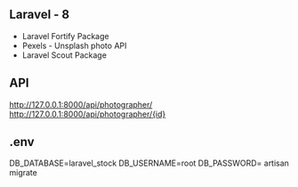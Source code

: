 

## Laravel - 8


- Laravel Fortify Package
- Pexels - Unsplash photo API
- Laravel Scout Package


## API

http://127.0.0.1:8000/api/photographer/
<br>
http://127.0.0.1:8000/api/photographer/{id}


## .env
DB_DATABASE=laravel_stock
DB_USERNAME=root
DB_PASSWORD=
artisan migrate 
